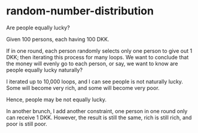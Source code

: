 # random-number-distribution
Are people equally lucky?

Given 100 persons, each having 100 DKK.

If in one round, each person randomly selects only one person to give out 1 DKK; then iterating this process for many loops.
We want to conclude that the money will evenly go to each person, or say, we want to know are people equally lucky naturally?

I iterated up to 10,000 loops, and I can see people is not naturally lucky. Some will become very rich, and some will become very poor.

Hence, people may be not equally lucky. 

In another brunch, I add another constraint, one person in one round only can receive 1 DKK. However, the result is still the same, rich is still rich, and poor is still poor.
